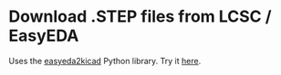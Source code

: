 # Download .STEP files from LCSC / EasyEDA

Uses the [easyeda2kicad](https://github.com/uPesy/easyeda2kicad.py/) Python library.
Try it [here](https://powerful-thicket-50815-63ddd8e12426.herokuapp.com/).
